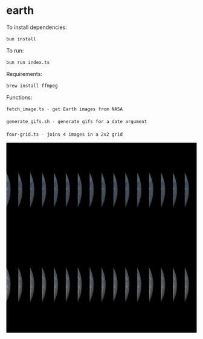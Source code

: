 # earth

To install dependencies:

```bash
bun install
```

To run:

```bash
bun run index.ts
```

Requirements:

```bash
brew install ffmpeg
```

Functions:

```bash
fetch_image.ts - get Earth images from NASA

generate_gifs.sh - generate gifs for a date argument

four-grid.ts - joins 4 images in a 2x2 grid
```

![Collage Image](collage.png)